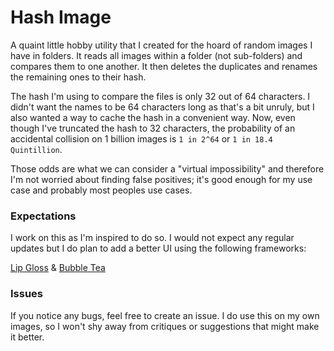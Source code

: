 # Hash Image

A quaint little hobby utility that I created for the hoard of random images I have in folders. It
reads all images within a folder (not sub-folders) and compares them to one another. It then deletes
the duplicates and renames the remaining ones to their hash.

The hash I'm using to compare the files is only 32 out of 64 characters. I didn't want the names to be
64 characters long as that's a bit unruly, but I also wanted a way to cache the hash in a convenient way.
Now, even though I've truncated the hash to 32 characters, the probability of an accidental collision on 1
billion images is `1 in 2^64` or `1 in 18.4 Quintillion`.

Those odds are what we can consider a "virtual impossibility" and therefore I'm not worried about
finding false positives; it's good enough for my use case and probably most peoples use cases.

### Expectations

I work on this as I'm inspired to do so. I would not expect any regular updates but I do plan to add a
better UI using the following frameworks:

[Lip Gloss](https://github.com/charmbracelet/lipgloss) & [Bubble Tea](https://github.com/charmbracelet/bubbletea)

### Issues

If you notice any bugs, feel free to create an issue. I do use this on my own images, so I won't shy
away from critiques or suggestions that might make it better.

